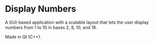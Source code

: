 # Display Numbers

A GUI-based application with a scalable layout
that lets the user display numbers from 1 to 10 
in bases 2, 8, 10, and 16.

Made in Qt (C++).